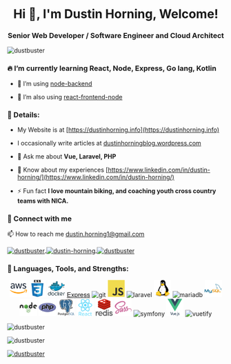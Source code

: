 <h1 align="center">Hi 👋, I'm Dustin Horning, Welcome!</h1>
<h3 align="center">Senior Web Developer / Software Engineer and Cloud Architect</h3>

<p align="left"> <img src="https://komarev.com/ghpvc/?username=dustbuster&label=Profile%20views&color=0e75b6&style=flat" alt="dustbuster" /> </p>

### 🔥 I’m currently learning **React, Node, Express, Go lang, Kotlin**

- 🔭 I’m using [node-backend](https://github.com/dustbuster/node-backend)

- 🔭 I’m also using [react-frontend-node](https://github.com/dustbuster/react-frontend-node)

### 🧐 Details:

- My Website is at [https://dustinhorning.info](https://dustinhorning.info)

- I occasionally write articles at [dustinhorningblog.wordpress.com](dustinhorningblog.wordpress.com)

- 💬 Ask me about **Vue, Laravel, PHP**

- 📄 Know about my experiences [https://www.linkedin.com/in/dustin-horning/](https://www.linkedin.com/in/dustin-horning/)

- ⚡ Fun fact **I love mountain biking, and coaching youth cross country teams with NICA.**

### 🧩 Connect with me

📫 How to reach me [dustin.horning1@gmail.com](mailto:dustin.horning1@gmail.com)

<a href="https://dev.to/dustbuster" target="blank">
  <img align="center" src="https://raw.githubusercontent.com/rahuldkjain/github-profile-readme-generator/master/src/images/icons/Social/devto.svg" alt="dustbuster" height="30" width="40" />
</a>
<a href="https://linkedin.com/in/dustin-horning" target="blank">
  <img align="center" src="https://raw.githubusercontent.com/rahuldkjain/github-profile-readme-generator/master/src/images/icons/Social/linked-in-alt.svg" alt="dustin-horning" height="30" width="40" />
</a>
<a href="https://stackoverflow.com/users/dustbuster" target="blank">
  <img align="center" src="https://raw.githubusercontent.com/rahuldkjain/github-profile-readme-generator/master/src/images/icons/Social/stack-overflow.svg" alt="dustbuster" height="30" width="40" />
</a>

### 🚀 Languages, Tools, and Strengths:

<p align="center"> <a style="text-decoration: none; color: inherit;" href="https://aws.amazon.com" target="_blank" rel="noreferrer"> <img style="" src="https://raw.githubusercontent.com/devicons/devicon/master/icons/amazonwebservices/amazonwebservices-original-wordmark.svg" alt="aws" width="40" height="40"/> </a> <a style="text-decoration: none; color: inherit;" href="https://www.w3schools.com/css/" target="_blank" rel="noreferrer"> <img style="" src="https://raw.githubusercontent.com/devicons/devicon/master/icons/css3/css3-original-wordmark.svg" alt="css3" width="40" height="40"/> </a> <a style="text-decoration: none; color: inherit;" href="https://www.docker.com/" target="_blank" rel="noreferrer"> <img style="" src="https://raw.githubusercontent.com/devicons/devicon/master/icons/docker/docker-original-wordmark.svg" alt="docker" width="40" height="40"/> </a> <a style="font: 15px helvetica neue, open sans, sans-serif; font-weight: 100; color:#444 padding: 10px; margin-bottom: 15px;" href="https://expressjs.com" target="_blank" rel="noreferrer">Express</a> <a style="text-decoration: none; color: inherit;" href="https://git-scm.com/" target="_blank" rel="noreferrer"> <img style="" src="https://www.vectorlogo.zone/logos/git-scm/git-scm-icon.svg" alt="git" width="40" height="40"/> </a> <a style="text-decoration: none; color: inherit;" href="https://developer.mozilla.org/en-US/docs/Web/JavaScript" target="_blank" rel="noreferrer"> <img style="" src="https://raw.githubusercontent.com/devicons/devicon/master/icons/javascript/javascript-original.svg" alt="javascript" width="40" height="40"/> </a> <a style="text-decoration: none; color: inherit;" href="https://laravel.com/" target="_blank" rel="noreferrer"> <img style="" src="https://laravel.com/img/logomark.min.svg" alt="laravel" width="40" height="40"/> </a> <a style="text-decoration: none; color: inherit;" href="https://www.linux.org/" target="_blank" rel="noreferrer"> <img style="" src="https://raw.githubusercontent.com/devicons/devicon/master/icons/linux/linux-original.svg" alt="linux" width="40" height="40"/> </a> <a style="text-decoration: none; color: inherit;" href="https://mariadb.org/" target="_blank" rel="noreferrer"> <img style="" src="https://www.vectorlogo.zone/logos/mariadb/mariadb-icon.svg" alt="mariadb" width="40" height="40"/> </a> <a style="text-decoration: none; color: inherit;" href="https://www.mysql.com/" target="_blank" rel="noreferrer"> <img style="" src="https://raw.githubusercontent.com/devicons/devicon/master/icons/mysql/mysql-original-wordmark.svg" alt="mysql" width="40" height="40"/> </a> <a style="text-decoration: none; color: inherit;" href="https://nodejs.org" target="_blank" rel="noreferrer"> <img style="" src="https://raw.githubusercontent.com/devicons/devicon/master/icons/nodejs/nodejs-original-wordmark.svg" alt="nodejs" width="40" height="40"/> </a> <a style="text-decoration: none; color: inherit;" href="https://www.php.net" target="_blank" rel="noreferrer"> <img style="" src="https://raw.githubusercontent.com/devicons/devicon/master/icons/php/php-original.svg" alt="php" width="40" height="40"/> </a> <a style="text-decoration: none; color: inherit;" href="https://www.postgresql.org" target="_blank" rel="noreferrer"> <img style="" src="https://raw.githubusercontent.com/devicons/devicon/master/icons/postgresql/postgresql-original-wordmark.svg" alt="postgresql" width="40" height="40"/> </a> <a style="text-decoration: none; color: inherit;" href="https://reactjs.org/" target="_blank" rel="noreferrer"> <img style="" src="https://raw.githubusercontent.com/devicons/devicon/master/icons/react/react-original-wordmark.svg" alt="react" width="40" height="40"/> </a> <a style="text-decoration: none; color: inherit;" href="https://redis.io" target="_blank" rel="noreferrer"> <img style="" src="https://raw.githubusercontent.com/devicons/devicon/master/icons/redis/redis-original-wordmark.svg" alt="redis" width="40" height="40"/> </a> <a style="text-decoration: none; color: inherit;" href="https://sass-lang.com" target="_blank" rel="noreferrer"> <img style="" src="https://raw.githubusercontent.com/devicons/devicon/master/icons/sass/sass-original.svg" alt="sass" width="40" height="40"/> </a> <a style="text-decoration: none; color: inherit;" href="https://symfony.com" target="_blank" rel="noreferrer"> <img style="" src="https://symfony.com/logos/symfony_black_03.svg" alt="symfony" width="40" height="40"/> </a> <a style="text-decoration: none; color: inherit;" href="https://vuejs.org/" target="_blank" rel="noreferrer"> <img style="" src="https://raw.githubusercontent.com/devicons/devicon/master/icons/vuejs/vuejs-original-wordmark.svg" alt="vuejs" width="40" height="40"/> </a> <a style="text-decoration: none; color: inherit;" href="https://vuetifyjs.com/en/" target="_blank" rel="noreferrer"> <img style="" src="https://bestofjs.org/logos/vuetify.svg" alt="vuetify" width="40" height="40"/> </a> </p>

<p><img align="" src="https://github-readme-stats.vercel.app/api/top-langs?username=dustbuster&show_icons=true&locale=en&layout=compact" alt="dustbuster" /></p>

<p><img align="" src="https://github-readme-streak-stats.herokuapp.com/?user=dustbuster&" alt="dustbuster" /></p>

<p align=""> <a href="https://github.com/ryo-ma/github-profile-trophy"><img src="https://github-profile-trophy.vercel.app/?username=dustbuster" alt="dustbuster" /></a> </p>
